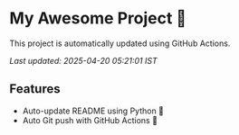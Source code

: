 # My Awesome Project 🚀

This project is automatically updated using GitHub Actions.

_Last updated: 2025-04-20 05:21:01 IST_

## Features
- Auto-update README using Python 🐍
- Auto Git push with GitHub Actions 🤖
